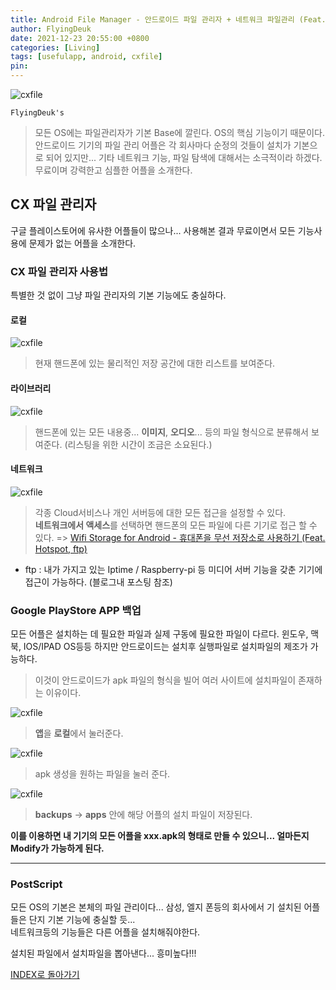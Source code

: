 ```yaml
---
title: Android File Manager - 안드로이드 파일 관리자 + 네트워크 파일관리 (Feat. CX 파일 관리자)
author: FlyingDeuk
date: 2021-12-23 20:55:00 +0800
categories: [Living]
tags: [usefulapp, android, cxfile]
pin:
---
```


![cxfile](/img/living/app/cxfile.jpg)

`FlyingDeuk's`
> 모든 OS에는 파일관리자가 기본 Base에 깔린다. OS의 핵심 기능이기 때문이다. <br>
안드로이드 기기의 파일 관리 어플은 각 회사마다 순정의 것들이 설치가 기본으로 되어 있지만... 기타 네트워크 기능, 파일 탐색에 대해서는 소극적이라 하겠다. <br>
무료이며 강력한고 심플한 어플을 소개한다.

## CX 파일 관리자
구글 플레이스토어에 유사한 어플들이 많으나... 사용해본 결과 무료이면서 모든 기능사용에 문제가 없는 어플을 소개한다.

### CX 파일 관리자 사용법
특별한 것 없이 그냥 파일 관리자의 기본 기능에도 충실하다.

#### 로컬
![cxfile](/img/living/app/cxfile1.jpg)
> 현재 핸드폰에 있는 물리적인 저장 공간에 대한 리스트를 보여준다.

#### 라이브러리
![cxfile](/img/living/app/cxfile2.jpg)
> 핸드폰에 있는 모든 내용중... **이미지**, **오디오**... 등의 파일 형식으로 분류해서 보여준다. (리스팅을 위한 시간이 조금은 소요된다.)

#### 네트워크
![cxfile](/img/living/app/cxfile3.jpg)
> 각종 Cloud서비스나 개인 서버등에 대한 모든 접근을 설정할 수 있다. <br>
**네트워크에서 액세스**를 선택하면 핸드폰의 모든 파일에 다른 기기로 접근 할 수 있다. => [Wifi Storage for Android - 휴대폰을 무선 저장소로 사용하기 (Feat. Hotspot, ftp)](/posts/UsingHotspot/)
- ftp : 내가 가지고 있는 Iptime / Raspberry-pi 등 미디어 서버 기능을 갖춘 기기에 접근이 가능하다. (블로그내 포스팅 참조)

### Google PlayStore APP 백업
모든 어플은 설치하는 데 필요한 파일과 실제 구동에 필요한 파일이 다르다. 윈도우, 맥북, IOS/IPAD OS등등 하지만 안드로이드는 설치후 실행파일로 설치파일의 제조가 가능하다. <br>
>이것이 안드로이드가 apk 파일의 형식을 빌어 여러 사이트에 설치파일이 존재하는 이유이다.

![cxfile](/img/living/app/cxfile1.jpg)
> **앱**을 **로컬**에서 눌러준다.

![cxfile](/img/living/app/cxfile4.jpg)
> apk 생성을 원하는 파일을 눌러 준다.

![cxfile](/img/living/app/cxfile5.jpg)
> **backups** -> **apps** 안에 해당 어플의 설치 파일이 저장된다.

**이를 이용하면 내 기기의 모든 어플을 xxx.apk의 형태로 만들 수 있으니... 얼마든지 Modify가 가능하게 된다.**

-----------

### PostScript
모든 OS의 기본은 본체의 파일 관리이다... 삼성, 엘지 폰등의 회사에서 기 설치된 어플들은 단지 기본 기능에 충실할 듯...<br>
네트워크등의 기능들은 다른 어플을 설치해줘야한다. <br>

설치된 파일에서 설치파일을 뽑아낸다... 흥미높다!!!


[INDEX로 돌아가기](/posts/AndroidAPP/)
